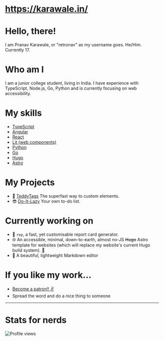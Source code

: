 # https://karawale.in/
# Hello, there!
I am Pranav Karawale, or "retronav" as my username goes. He/Him. Currently 17.

# Who am I
I am a junior college student, living in India. I have experience with TypeScript, Node.js, Go, Python and is currently focusing on web accessibility.

# My skills
* [TypeScript](https://typescriptlang.org)
* [Angular](https://angular.io)
* [React](https://reactjs.org)
* [Lit (web components)](https://lit.dev)
* [Python](https://python.org)
* [Go](https://go.dev)
* [Hugo](https://gohugo.io)
* [Astro](https://astro.build)

# My Projects
* :bear: [TeddyTags](https://teddy.js.org) The superfast way to custom elements.
* :sunglasses: [Do-It-Lazy](https://retronav.github.io/do-it-lazy) Your own to-do list.

# Currently working on
* 🧾 `rep`, a fast, yet customisable report card generator.
* 🌐 An accessible, minimal, down-to-earth, almost no-JS ~~Hugo~~ Astro template for websites (which will replace my website's current Hugo build system). 🤫
* 📄 A beautiful, lightweight Markdown editor

# If you like my work...
* [Become a patron!! ✌](https://patreon.com/retronav)
* Spread the word and do a nice thing to someone

-------------

# Stats for nerds
![Profile views](https://gpvc.arturio.dev/retronav)
